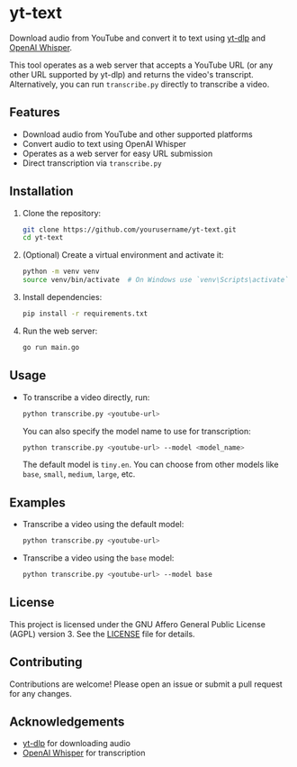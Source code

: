 # yt-text
Download audio from YouTube and convert it to text using [yt-dlp](https://github.com/yt-dlp/yt-dlp) and [OpenAI Whisper](https://github.com/openai/whisper).

This tool operates as a web server that accepts a YouTube URL (or any other URL supported by yt-dlp) and returns the video's transcript. Alternatively, you can run `transcribe.py` directly to transcribe a video.

## Features
- Download audio from YouTube and other supported platforms
- Convert audio to text using OpenAI Whisper
- Operates as a web server for easy URL submission
- Direct transcription via `transcribe.py`

## Installation
1. Clone the repository:
    ```sh
    git clone https://github.com/yourusername/yt-text.git
    cd yt-text
    ```
2. (Optional) Create a virtual environment and activate it:
    ```sh
    python -m venv venv
    source venv/bin/activate  # On Windows use `venv\Scripts\activate`
    ```
3. Install dependencies:
    ```sh
    pip install -r requirements.txt
    ```
4. Run the web server:
    ```sh
    go run main.go
    ```

## Usage
- To transcribe a video directly, run:
    ```sh
    python transcribe.py <youtube-url>
    ```
  You can also specify the model name to use for transcription:
    ```sh
    python transcribe.py <youtube-url> --model <model_name>
    ```
  The default model is `tiny.en`. You can choose from other models like `base`, `small`, `medium`, `large`, etc.

## Examples
- Transcribe a video using the default model:
    ```sh
    python transcribe.py <youtube-url>
    ```
- Transcribe a video using the `base` model:
    ```sh
    python transcribe.py <youtube-url> --model base
    ```

## License
This project is licensed under the GNU Affero General Public License (AGPL) version 3. See the [LICENSE](LICENSE) file for details.

## Contributing
Contributions are welcome! Please open an issue or submit a pull request for any changes.

## Acknowledgements
- [yt-dlp](https://github.com/yt-dlp/yt-dlp) for downloading audio
- [OpenAI Whisper](https://github.com/openai/whisper) for transcription